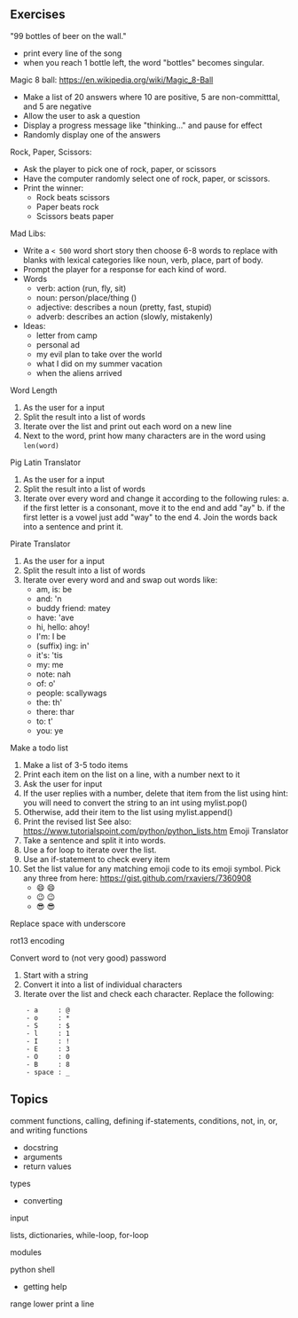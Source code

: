 Exercises
---------

"99 bottles of beer on the wall."
  - print every line of the song
  - when you reach 1 bottle left, the word "bottles" becomes singular.

Magic 8 ball:
https://en.wikipedia.org/wiki/Magic_8-Ball
- Make a list of 20 answers  where 10 are positive, 5 are non-committtal, and 5 are negative
- Allow the user to ask a question
- Display a progress message like "thinking..." and pause for effect
- Randomly display one of the answers

Rock, Paper, Scissors:
- Ask the player to pick one of rock, paper, or scissors
- Have the computer randomly select one of rock, paper, or scissors.
- Print the winner:
  - Rock beats scissors
  - Paper beats rock
  - Scissors beats paper

Mad Libs:
- Write a `< 500` word short story then choose 6-8 words to replace with blanks
  with lexical categories like noun, verb, place, part of body.
- Prompt the player for a response for each kind of word.
- Words
  - verb: action (run, fly, sit)
  - noun: person/place/thing  ()
  - adjective: describes a noun  (pretty, fast, stupid)
  - adverb: describes an action (slowly, mistakenly)
- Ideas:
  - letter from camp
  - personal ad
  - my evil plan to take over the world
  - what I did on my summer vacation
  - when the aliens arrived

Word Length
1. As the user for a input
2. Split the result into a list of words
3. Iterate over the list and print out each word on a new line
4. Next to the word, print how many characters are in the word using `len(word)`


Pig Latin Translator
1. As the user for a input
2. Split the result into a list of words
3. Iterate over every word and change it according to the following rules:
    a. if the first letter is a consonant, move it to the end and add "ay"
    b. if the first letter is a vowel just add "way" to the end 4. Join the words back into a sentence and print it.  

Pirate Translator
1. As the user for a input
2. Split the result into a list of words
3. Iterate over every word and and swap out words like:
    - am, is: be
    - and: 'n
    - buddy friend: matey
    - have: 'ave
    - hi, hello: ahoy!
    - I'm: I be
    - (suffix) ing: in'
    - it's: 'tis
    - my: me
    - note: nah
    - of: o'
    - people: scallywags
    - the: th'
    - there: thar
    - to: t'
    - you: ye


Make a todo list
1. Make a list of 3-5 todo items
2. Print each item on the list on a line, with a number next to it
3. Ask the user for input
4. If the user replies with a number, delete that item from the list using
   hint: you will need to convert the string to an int using 
   mylist.pop(<index-number>)
5. Otherwise, add their item to the list using
   mylist.append()
6. Print the revised list
See also: https://www.tutorialspoint.com/python/python_lists.htm
Emoji Translator
1. Take a sentence and split it into words.
2. Use a for loop to iterate over the list.
3. Use an if-statement to check every item
4. Set the list value for any matching emoji code to its emoji symbol.
    Pick any three from here: https://gist.github.com/rxaviers/7360908
    - :smile:         😄
    - :wink:          😉
    - :sunglasses:    😎

Replace space with underscore

rot13 encoding

Convert word to (not very good) password
1. Start with a string
2. Convert it into a list of individual characters
3. Iterate over the list and check each character. Replace the following:
```
    - a     : @
    - o     : *
    - S     : $
    - l     : 1
    - I     : !
    - E     : 3
    - O     : 0
    - B     : 8
    - space : _
```

Topics
------

comment
functions, calling, defining
if-statements, conditions, not, in, or, and
writing functions
  - docstring
  - arguments
  - return values

types
  - converting

input

lists, dictionaries, while-loop, for-loop

modules

python shell
- getting help

range
lower
print a line
